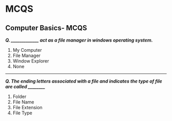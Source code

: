 # MCQS

## Computer Basics- MCQS

***Q. _____________ act as a file manager in windows operating system.***

1. My Computer
2. File Manager
3. Window Explorer
4. None

---
***Q. The ending letters associated with a file and indicates the type of file are called ________***

1. Folder
2. File Name
3. File Extension
4. File Type

